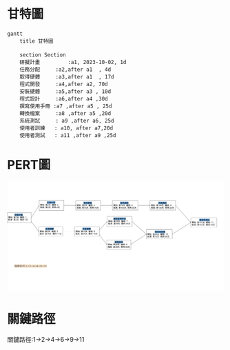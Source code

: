 # 甘特圖
```mermaid
gantt
    title 甘特圖

    section Section
    研擬計畫         :a1, 2023-10-02, 1d
    任務分配     :a2,after a1  , 4d
    取得硬體     :a3,after a1  , 17d
    程式開發     :a4,after a2, 70d
    安裝硬體     :a5,after a3 , 10d
    程式設計     :a6,after a4 ,30d
    撰寫使用手冊 :a7 ,after a5 , 25d
    轉換檔案     :a8 ,after a5 ,20d
    系統測試     : a9 ,after a6, 25d
    使用者訓練   : a10, after a7,20d
    使用者測試   : a11 ,after a9 ,25d
```
# PERT圖
![系統設計與分析](系統設計與分析.png)
# 關鍵路徑
關鍵路徑:1->2->4->6->9->11
